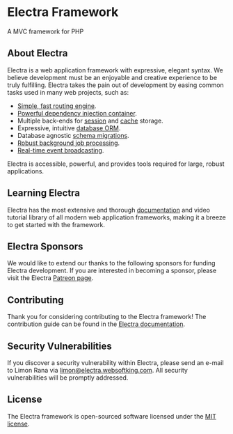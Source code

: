 # Electra Framework
A MVC framework for PHP

## About Electra

Electra is a web application framework with expressive, elegant syntax. We believe development must be an enjoyable and creative experience to be truly fulfilling. Electra takes the pain out of development by easing common tasks used in many web projects, such as:

- [Simple, fast routing engine](https://electra.websoftking.com.com/docs).
- [Powerful dependency injection container](https://electra.websoftking.com.com/docs).
- Multiple back-ends for [session](https://electra.websoftking.com.com/docs) and [cache](https://electra.websoftking.com.com/docs) storage.
- Expressive, intuitive [database ORM](https://electra.websoftking.com.com/docs).
- Database agnostic [schema migrations](https://electra.websoftking.com.com/docs).
- [Robust background job processing](https://electra.websoftking.com.com/docs).
- [Real-time event broadcasting](https://electra.websoftking.com.com/docs).

Electra is accessible, powerful, and provides tools required for large, robust applications.

## Learning Electra

Electra has the most extensive and thorough [documentation](https://electra.websoftking.com.com/docs) and video tutorial library of all modern web application frameworks, making it a breeze to get started with the framework.

## Electra Sponsors

We would like to extend our thanks to the following sponsors for funding Electra development. If you are interested in becoming a sponsor, please visit the Electra [Patreon page](https://patreon.com).

## Contributing

Thank you for considering contributing to the Electra framework! The contribution guide can be found in the [Electra documentation](https://electra.websoftking.com.com/docs/contributions).

## Security Vulnerabilities

If you discover a security vulnerability within Electra, please send an e-mail to Limon Rana via [limon@electra.websoftking.com](mailto:limon@electra.websoftking.com). All security vulnerabilities will be promptly addressed.

## License

The Electra framework is open-sourced software licensed under the [MIT license](https://opensource.org/licenses/MIT).

